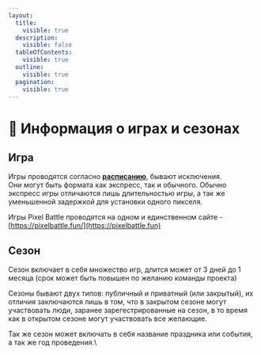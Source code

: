 ```yaml
---
layout:
  title:
    visible: true
  description:
    visible: false
  tableOfContents:
    visible: true
  outline:
    visible: true
  pagination:
    visible: true
---
```


# 📌 Информация о играх и сезонах

## Игра <a href="#games" id="games"></a>

Игры проводятся согласно [**расписанию**](../schedule/), бывают исключения. \
Они могут быть формата как экспресс, так и обычного. Обычно экспресс игры отличаются лишь длительностью игры, а так же уменьшенной задержкой для установки одного пикселя.

Игры Pixel Battle проводятся на одном и единственном сайте - [https://pixelbattle.fun/](https://pixelbattle.fun)

## Сезон <a href="#season" id="season"></a>

Сезон включает в себя множество игр, длится может от 3 дней до 1 месяца (срок может быть повышен по желанию команды проекта)

Сезоны бывают двух типов: публичный и приватный (или закрытый), их отличия заключаются лишь в том, что в закрытом сезоне могут участвовать люди, заранее зарегестрированные на сезон, в то время как в открытом сезоне могут участвовать все желающие.

Так же сезон может включать в себя название праздника или события, а так же год проведения.\
